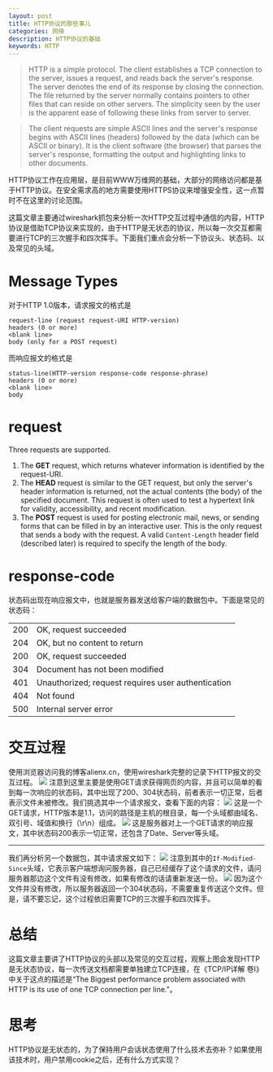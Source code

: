 ```yaml
---
layout: post
title: HTTP协议的那些事儿
categories: 网络
description: HTTP协议的基础
keywords: HTTP
---
```


> HTTP is a simple protocol. The client establishes a TCP connection to the server, issues a request, and reads back the server's response. The server denotes the end of its response by closing the connection. The file returned by the server normally contains pointers to other files that can reside on other servers. The simplicity seen by the user is the apparent ease of following these links from server to server.

> The client requests are simple ASCII lines and the server's response begins with ASCII lines (headers) followed by the data (which can be ASCII or binary). It is the client software (the browser) that parses the server's response, formatting the output and highlighting links to other documents. 

HTTP协议工作在应用层，是目前WWW万维网的基础，大部分的网络访问都是基于HTTP协议。在安全需求高的地方需要使用HTTPS协议来增强安全性，这一点暂时不在这里的讨论范围。

这篇文章主要通过wireshark抓包来分析一次HTTP交互过程中通信的内容，HTTP协议是借助TCP协议来实现的，由于HTTP是无状态的协议，所以每一次交互都需要进行TCP的三次握手和四次挥手。下面我们重点会分析一下协议头、状态码、以及常见的头域。

# Message Types
对于HTTP 1.0版本，请求报文的格式是
```http
request-line (request request-URI HTTP-version)
headers (0 or more)
<blank line>
body (only for a POST request)
```
而响应报文的格式是
```http
status-line(HTTP-version response-code response-phrase)
headers (0 or more)
<blank line>
body
```

# request
Three requests are supported.
1. The **GET** request, which returns whatever information is identified by the request-URI.
2. The **HEAD** request is similar to the GET request, but only the server's header information is returned, not the actual contents (the body) of the specified document. This request is often used to test a hypertext link for validity, accessibility, and recent modification.
3. The **POST** request is used for posting electronic mail, news, or sending forms that can be filled in by an interactive user. This is the only request that sends a body with the request. A valid <code>Content-Length</code> header field (described later) is required to specify the length of the body.

# response-code
状态码出现在响应报文中，也就是服务器发送给客户端的数据包中。下面是常见的状态码：
<table>
  <tr>
    <td>200</td>
    <td>OK, request succeeded</td>
  </tr>
  <tr>
    <td>204</td>
    <td>OK, but no content to return</td>
  </tr>
  <tr>
    <td>200</td>
    <td>OK, request succeeded</td>
  </tr>
  <tr>
    <td>304</td>
    <td>Document has not been modified</td>
  </tr>
  <tr>
    <td>401</td>
    <td>Unauthorized; request requires user authentication</td>
  </tr>
  <tr>
    <td>404</td>
    <td>Not found</td>
  </tr>
  <tr>
    <td>500</td>
    <td>Internal server error</td>
  </tr>
</table>

# 交互过程
使用浏览器访问我的博客alienx.cn，使用wireshark完整的记录下HTTP报文的交互过程。
![](https://alienx.oss-cn-shenzhen.aliyuncs.com/images/network/B0322-1.jpg)
注意到这里主要是使用GET请求获得网页的内容，并且可以简单的看到每一次响应的状态码，其中出现了200、304状态码，前者表示一切正常，后者表示文件未被修改。我们挑选其中一个请求报文，查看下面的内容：
![](https://alienx.oss-cn-shenzhen.aliyuncs.com/images/network/B0322-2.jpg)
这是一个GET请求，HTTP版本是1.1，访问的路径是主机的根目录，每一个头域都由域名、双引号、域值和换行（\r\n）组成。
![](https://alienx.oss-cn-shenzhen.aliyuncs.com/images/network/B0322-3.jpg)
这是服务器对上一个GET请求的响应报文，其中状态码200表示一切正常，还包含了Date、Server等头域。
<hr>

我们再分析另一个数据包，其中请求报文如下：
![](https://alienx.oss-cn-shenzhen.aliyuncs.com/images/network/B0322-4.jpg)
注意到其中的<code>If-Modified-Since</code>头域，它表示客户端想询问服务器，自己已经缓存了这个请求的文件，请问服务器那边这个文件有没有修改，如果有修改的话请重新发送一份。
![](https://alienx.oss-cn-shenzhen.aliyuncs.com/images/network/B0322-5.png)
因为这个文件并没有修改，所以服务器返回一个304状态码，不需要重复传送这个文件。但是，请不要忘记，这个过程依旧需要TCP的三次握手和四次挥手。

# 总结
这篇文章主要讲了HTTP协议的头部以及常见的交互过程，观察上图会发现HTTP是无状态协议，每一次传送文档都需要单独建立TCP连接，在《TCP/IP详解 卷I》中关于这点的描述是“The Biggest performance problem associated with HTTP is its use of one TCP connection per line."。

# 思考
HTTP协议是无状态的，为了保持用户会话状态使用了什么技术去弥补？如果使用该技术时，用户禁用cookie之后，还有什么方式实现？